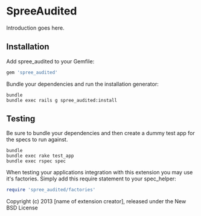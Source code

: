SpreeAudited
============

Introduction goes here.

Installation
------------

Add spree_audited to your Gemfile:

```ruby
gem 'spree_audited'
```

Bundle your dependencies and run the installation generator:

```shell
bundle
bundle exec rails g spree_audited:install
```

Testing
-------

Be sure to bundle your dependencies and then create a dummy test app for the specs to run against.

```shell
bundle
bundle exec rake test_app
bundle exec rspec spec
```

When testing your applications integration with this extension you may use it's factories.
Simply add this require statement to your spec_helper:

```ruby
require 'spree_audited/factories'
```

Copyright (c) 2013 [name of extension creator], released under the New BSD License
